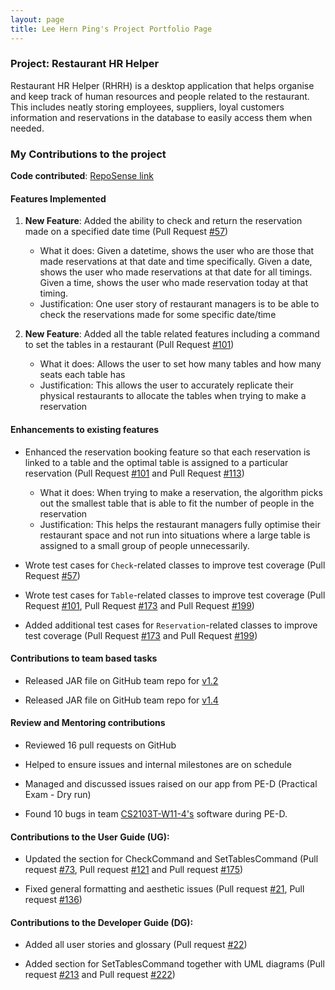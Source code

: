 ```yaml
---
layout: page
title: Lee Hern Ping's Project Portfolio Page
---
```


### Project: Restaurant HR Helper

Restaurant HR Helper (RHRH) is a desktop application that helps organise and keep track of human resources and people related to the restaurant.
This includes neatly storing employees, suppliers, loyal customers information and reservations in the database to easily access them when needed.

### My Contributions to the project

**Code contributed**: [RepoSense link](https://nus-cs2103-ay2122s1.github.io/tp-dashboard/?search=hernpiblo&sort=groupTitle&sortWithin=title&since=2021-09-17&timeframe=commit&mergegroup=&groupSelect=groupByRepos&breakdown=false&tabOpen=true&tabType=authorship&tabAuthor=hernpiblo&tabRepo=AY2122S1-CS2103T-T17-1%2Ftp%5Bmaster%5D&authorshipIsMergeGroup=false&authorshipFileTypes=docs~functional-code~test-code&authorshipIsBinaryFileTypeChecked=false)

#### Features Implemented

1. **New Feature**: Added the ability to check and return the reservation made on a specified date time (Pull Request [#57](https://github.com/AY2122S1-CS2103T-T17-1/tp/pull/57))
   * What it does: Given a datetime, shows the user who are those that made reservations at that date and time specifically. Given a date, shows the user who made reservations at that date for all timings. Given a time, shows the user who made reservation today at that timing.
   * Justification: One user story of restaurant managers is to be able to check the reservations made for some specific date/time

2. **New Feature**: Added all the table related features including a command to set the tables in a restaurant (Pull Request [#101](https://github.com/AY2122S1-CS2103T-T17-1/tp/pull/101))
    * What it does: Allows the user to set how many tables and how many seats each table has
    * Justification: This allows the user to accurately replicate their physical restaurants to allocate the tables when trying to make a reservation

#### Enhancements to existing features

* Enhanced the reservation booking feature so that each reservation is linked to a table and the optimal table is assigned to a particular reservation (Pull Request [#101](https://github.com/AY2122S1-CS2103T-T17-1/tp/pull/101) and Pull Request [#113](https://github.com/AY2122S1-CS2103T-T17-1/tp/pull/113))
  * What it does: When trying to make a reservation, the algorithm picks out the smallest table that is able to fit the number of people in the reservation
  * Justification: This helps the restaurant managers fully optimise their restaurant space and not run into situations where a large table is assigned to a small group of people unnecessarily.
  

* Wrote test cases for `Check`-related classes to improve test coverage (Pull Request [#57](https://github.com/AY2122S1-CS2103T-T17-1/tp/pull/57))

 
* Wrote test cases for `Table`-related classes to improve test coverage (Pull Request [#101](https://github.com/AY2122S1-CS2103T-T17-1/tp/pull/101), Pull Request [#173](https://github.com/AY2122S1-CS2103T-T17-1/tp/pull/173) and Pull Request [#199](https://github.com/AY2122S1-CS2103T-T17-1/tp/pull/199))


* Added additional test cases for `Reservation`-related classes to improve test coverage (Pull Request [#173](https://github.com/AY2122S1-CS2103T-T17-1/tp/pull/173) and Pull Request [#199](https://github.com/AY2122S1-CS2103T-T17-1/tp/pull/199))

#### Contributions to team based tasks

* Released JAR file on GitHub team repo for [v1.2](https://github.com/AY2122S1-CS2103T-T17-1/tp/releases/tag/v1.2)

* Released JAR file on GitHub team repo for [v1.4](https://github.com/AY2122S1-CS2103T-T17-1/tp/releases/tag/v1.4)

#### Review and Mentoring contributions

* Reviewed 16 pull requests on GitHub

* Helped to ensure issues and internal milestones are on schedule

* Managed and discussed issues raised on our app from PE-D (Practical Exam - Dry run)

* Found 10 bugs in team [CS2103T-W11-4's](https://github.com/hernpiblo/ped/issues) software during PE-D.

#### Contributions to the User Guide (UG):

* Updated the section for CheckCommand and SetTablesCommand (Pull request [#73](https://github.com/AY2122S1-CS2103T-T17-1/tp/pull/73), Pull request [#121](https://github.com/AY2122S1-CS2103T-T17-1/tp/pull/121) and Pull request [#175](https://github.com/AY2122S1-CS2103T-T17-1/tp/pull/175))

* Fixed general formatting and aesthetic issues (Pull request [#21](https://github.com/AY2122S1-CS2103T-T17-1/tp/pull/21), Pull request [#136](https://github.com/AY2122S1-CS2103T-T17-1/tp/pull/136))


#### Contributions to the Developer Guide (DG):

* Added all user stories and glossary (Pull request [#22](https://github.com/AY2122S1-CS2103T-T17-1/tp/pull/22))

* Added section for SetTablesCommand together with UML diagrams (Pull request [#213](https://github.com/AY2122S1-CS2103T-T17-1/tp/pull/213) and Pull request [#222](https://github.com/AY2122S1-CS2103T-T17-1/tp/pull/222))
